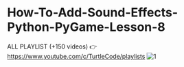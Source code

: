 # How-To-Add-Sound-Effects-Python-PyGame-Lesson-8
ALL PLAYLIST (+150 videos) 👉 https://www.youtube.com/c/TurtleCode/playlists
![1](https://user-images.githubusercontent.com/85156399/174530896-1d83b9d3-8a7e-4427-9d70-433c585d58a3.png)
